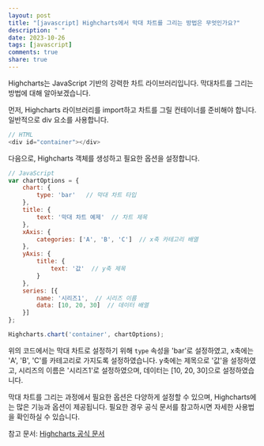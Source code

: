 ```yaml
---
layout: post
title: "[javascript] Highcharts에서 막대 차트를 그리는 방법은 무엇인가요?"
description: " "
date: 2023-10-26
tags: [javascript]
comments: true
share: true
---
```


Highcharts는 JavaScript 기반의 강력한 차트 라이브러리입니다. 막대차트를 그리는 방법에 대해 알아보겠습니다.

먼저, Highcharts 라이브러리를 import하고 차트를 그릴 컨테이너를 준비해야 합니다. 일반적으로 div 요소를 사용합니다.

```javascript
// HTML
<div id="container"></div>
```

다음으로, Highcharts 객체를 생성하고 필요한 옵션을 설정합니다.

```javascript
// JavaScript
var chartOptions = {
    chart: {
        type: 'bar'   // 막대 차트 타입
    },
    title: {
        text: '막대 차트 예제'  // 차트 제목
    },
    xAxis: {
        categories: ['A', 'B', 'C']  // x축 카테고리 배열
    },
    yAxis: {
        title: {
            text: '값'  // y축 제목
        }
    },
    series: [{
        name: '시리즈1',  // 시리즈 이름
        data: [10, 20, 30]  // 데이터 배열
    }]
};

Highcharts.chart('container', chartOptions);
```

위의 코드에서는 막대 차트로 설정하기 위해 `type` 속성을 'bar'로 설정하였고, x축에는 'A', 'B', 'C'를 카테고리로 가지도록 설정하였습니다. y축에는 제목으로 '값'을 설정하였고, 시리즈의 이름은 '시리즈1'로 설정하였으며, 데이터는 [10, 20, 30]으로 설정하였습니다.

막대 차트를 그리는 과정에서 필요한 옵션은 다양하게 설정할 수 있으며, Highcharts에는 많은 기능과 옵션이 제공됩니다. 필요한 경우 공식 문서를 참고하시면 자세한 사용법을 확인하실 수 있습니다.

참고 문서: [Highcharts 공식 문서](https://www.highcharts.com/docs/index.php)